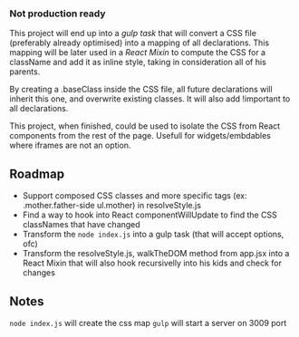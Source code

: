 ### Not production ready

This project will end up into a *gulp task* that will convert a CSS file (preferably already optimised) into a mapping of all declarations. This mapping will be later used in a *React Mixin* to compute the CSS for a className and add it as inline style, taking in consideration all of his parents.

By creating a .baseClass inside the CSS file, all future declarations will inherit this one, and overwrite existing classes. It will also add !important to all declarations.

This project, when finished, could be used to isolate the CSS from React components from the rest of the page. Usefull for widgets/embdables where iframes are not an option.

## Roadmap

 - Support composed CSS classes and more specific tags (ex: .mother.father-side ul.mother) in resolveStyle.js
 - Find a way to hook into React componentWillUpdate to find the CSS classNames that have changed
 - Transform the `node index.js` into a gulp task (that will accept options, ofc)
 - Transform the resolveStyle.js, walkTheDOM method from app.jsx into a React Mixin that will also hook recursivelly into his kids and check for changes
 
## Notes

`node index.js` will create the css map
`gulp` will start a server on 3009 port